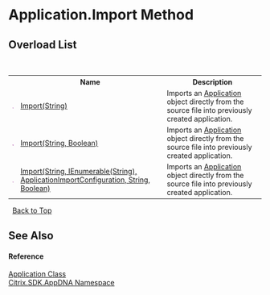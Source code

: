 # Application.Import Method 
 


## Overload List
&nbsp;<table><tr><th></th><th>Name</th><th>Description</th></tr><tr><td>![Public method](media/pubmethod.gif "Public method")</td><td><a href="M_Citrix_SDK_AppDNA_Application_Import">Import(String)</a></td><td>
Imports an <a href="T_Citrix_SDK_AppDNA_Application">Application</a> object directly from the source file into previously created application.</td></tr><tr><td>![Public method](media/pubmethod.gif "Public method")</td><td><a href="M_Citrix_SDK_AppDNA_Application_Import_1">Import(String, Boolean)</a></td><td>
Imports an <a href="T_Citrix_SDK_AppDNA_Application">Application</a> object directly from the source file into previously created application.</td></tr><tr><td>![Public method](media/pubmethod.gif "Public method")</td><td><a href="M_Citrix_SDK_AppDNA_Application_Import_2">Import(String, IEnumerable(String), ApplicationImportConfiguration, String, Boolean)</a></td><td>
Imports an <a href="T_Citrix_SDK_AppDNA_Application">Application</a> object directly from the source file into previously created application.</td></tr></table>&nbsp;
<a href="#application.import-method">Back to Top</a>

## See Also


#### Reference
<a href="T_Citrix_SDK_AppDNA_Application">Application Class</a><br /><a href="N_Citrix_SDK_AppDNA">Citrix.SDK.AppDNA Namespace</a><br />